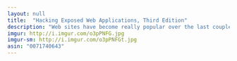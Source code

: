 ```yaml
---
layout: null
title:  "Hacking Exposed Web Applications, Third Edition"
description: "Web sites have become really popular over the last couple years. Web sites even control bank accounts and social media sites like Facebook and MySpace, which is what makes this book REALLY valuable. This book will teach you how to hack 90% of the web sites out there, even if they're written in a secure lanuage like HTML 5 or C (My site can't be hacked though, becuase it's written in C++ which is more secure)."
imgur: http://i.imgur.com/o3pPNFG.jpg
imgur-sm: http://i.imgur.com/o3pPNFGt.jpg
asin: "0071740643"
---
```

